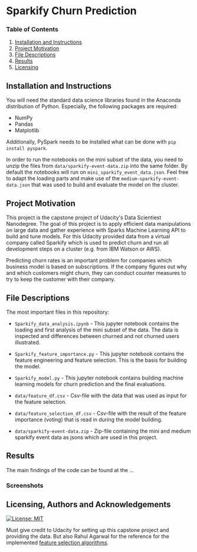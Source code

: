 # Sparkify Churn Prediction

### Table of Contents

1. [Installation and Instructions](#installation)
2. [Project Motivation](#motivation)
3. [File Descriptions](#files)
4. [Results](#results)
5. [Licensing](#licensing)

## Installation and Instructions<a name="installation"></a>

You will need the standard data science libraries found in the Anaconda distribution of Python. Especially, the following packages are required:

- NumPy
- Pandas
- Matplotlib

Additionally, PySpark needs to be installed what can be done with `pip install pyspark`.
  
In order to run the notebooks on the mini subset of the data, you need to unzip the files from `data/sparkify-event-data.zip` into the same folder. By default the notebooks will run on `mini_sparkify_event_data.json`. Feel free to adapt the loading parts and make use of the `medium-sparkify-event-data.json` that was used to build and evaluate the model on the cluster.

## Project Motivation<a name="motivation"></a>

This project is the capstone project of Udacity's Data Scientiest Nanodegree. The goal of this project is to apply efficient data manipulations on large data and gather experience with Sparks Machine Learning API to build and tune models. For this Udacity provided data from a virtual company called Sparkify which is used to predict churn and run all development steps on a cluster (e.g. from IBM Watson or AWS).
  
Predicting churn rates is an important problem for companies which business model is based on subscriptions. If the company figures out why and which customers might churn, they can conduct counter measures to try to keep the customer with their company.

## File Descriptions <a name="files"></a>

The most important files in this repository:

* `Sparkify_data_analysis.ipynb` - This jupyter notebook contains the loading and first analysis of the mini subset of the data. The data is inspected and differences between churned and not churned users illustrated.

* `Sparkify_feature_importance.py` - This jupyter notebook contains the feature engineering and feature selection. This is the basis for building the model.

* `Sparkify_model.py` - This jupyter notebook contains building machine learning models for churn prediction and the final evaluations.

* `data/feature_df.csv` - Csv-file with the data that was used as input for the feature selection.

* `data/feature_selection_df.csv` - Csv-file with the result of the feature importance (voting) that is read in during the model building.

* `data/sparkify-event-data.zip` - Zip-file containing the mini and medium sparkify event data as jsons which are used in this project.

## Results<a name="results"></a>

The main findings of the code can be found at the ...

### Screenshots

## Licensing, Authors and Acknowledgements<a name="licensing"></a>
[![License: MIT](https://img.shields.io/badge/License-MIT-yellow.svg)](https://opensource.org/licenses/MIT)

Must give credit to Udacity for setting up this capstone project and providing the data. But also Rahul Agarwal for the reference for the implemented [feature selection algorithms](https://towardsdatascience.com/the-5-feature-selection-algorithms-every-data-scientist-need-to-know-3a6b566efd2).